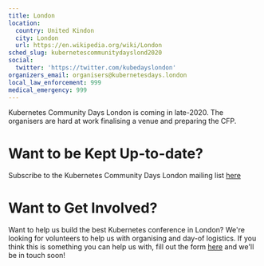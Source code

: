 ```yaml
---
title: London
location:
  country: United Kindon
  city: London
  url: https://en.wikipedia.org/wiki/London
sched_slug: kubernetescommunitydayslond2020
social:
  twitter: 'https://twitter.com/kubedayslondon'
organizers_email: organisers@kubernetesdays.london
local_law_enforcement: 999
medical_emergency: 999
---
```


Kubernetes Community Days London is coming in late-2020. The organisers are hard at work finalising a venue and preparing the CFP. 

# Want to be Kept Up-to-date?

Subscribe to the Kubernetes Community Days London mailing list [here](https://mailchi.mp/f5ff97451223/kcdlondon-subscribe)

# Want to Get Involved?

Want to help us build the best Kubernetes conference in London? We're looking for volunteers to help us with organising and day-of logistics. If you think this is something you can help us with, fill out the form [here](https://forms.gle/zKnB6czE25EQkroF8) and we'll be in touch soon!
